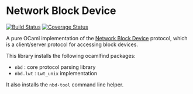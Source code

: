 Network Block Device
====================

[![Build Status](https://travis-ci.org/xapi-project/nbd.svg?branch=master)](https://travis-ci.org/xapi-project/nbd)
[![Coverage Status](https://coveralls.io/repos/xapi-project/nbd/badge.svg?branch=master)](https://coveralls.io/r/xapi-project/nbd?branch=master)


A pure OCaml implementation of the [Network Block
Device](http://en.wikipedia.org/wiki/Network_block_device) protocol, which is a
client/server protocol for accessing block devices.

This library installs the following ocamlfind packages:

* `nbd` : core protocol parsing library
* `nbd.lwt` : `Lwt_unix` implementation 

It also installs the `nbd-tool` command line helper.
